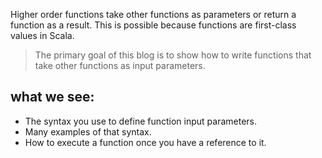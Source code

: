 Higher order functions take other functions as parameters or return a function as a result. This is possible because functions are first-class values in Scala.

> The primary goal of this blog is to show how to write functions that
> take other functions as input parameters.

## what we see:

 - The syntax you use to define function input parameters.
 - Many examples of that syntax.
 - How to execute a function once you have a reference to it.

<!--stackedit_data:
eyJoaXN0b3J5IjpbLTExOTI3NzQ3NTUsOTc2MTQ3NDczLC04OT
M3Njg4NCwtMTA3OTQzNDEzNywtNTY1MTEzNjM3LC0xNTY5OTA0
MTQyLDE4MTQ4MzQ0MjcsMjAyNzA1NjY3MywtMTI1OTg5MDA2MS
wtMTQ1MzY4MDY5LDEzNDIyNzI1ODEsMTQ0NjQzMjY1NSwxMjk2
NTIwMDg2LC0yMDg4NzQ2NjEyLC0xODc2MDc0NjYwLC0xNTU5NT
g3NjA3LDczODA5MDYzMCwtMTE1MDQxMjExNiw5MDcxMjc2NzMs
LTIwODg3NDY2MTJdfQ==
-->